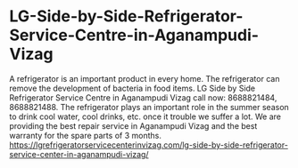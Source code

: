 # LG-Side-by-Side-Refrigerator-Service-Centre-in-Aganampudi-Vizag
A refrigerator is an important product in every home. The refrigerator can remove the development of bacteria in food items. LG Side by Side Refrigerator Service Centre in Aganampudi Vizag call now: 8688821484, 8688821488. The refrigerator plays an important role in the summer season to drink cool water, cool drinks, etc. once it trouble we suffer a lot. We are providing the best repair service in Aganampudi Vizag and the best warranty for the spare parts of 3 months.   https://lgrefrigeratorservicecenterinvizag.com/lg-side-by-side-refrigerator-service-center-in-aganampudi-vizag/
